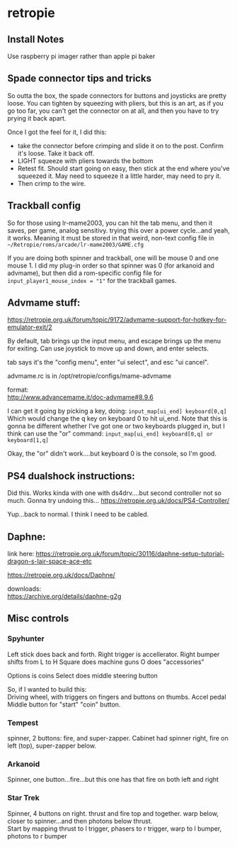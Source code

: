 # retropie

## Install Notes
Use raspberry pi imager rather than apple pi baker

## Spade connector tips and tricks
So outta the box, the spade connectors for buttons and joysticks are pretty loose.  You can tighten by squeezing with pliers, but this is an art, as if you go too far, you can't get the connector on at all, and then you have to try prying it back apart.

Once I got the feel for it, I did this:
* take the connector before crimping and slide it on to the post.  Confirm it's loose.  Take it back off.
* LIGHT squeeze with pliers towards the bottom
* Retest fit.  Should start going on easy, then stick at the end where you've squeezed it.  May need to squeeze it a little harder, may need to pry it.
* Then crimp to the wire.

## Trackball config
So for those using lr-mame2003, you can hit the tab menu, and then it saves, per game, analog sensitivy.  trying this over a power cycle...and yeah, it works.  Meaning it must be stored in that weird, non-text config file in `~/Retropie/roms/arcade/lr-mame2003/GAME.cfg`

If you are doing both spinner and trackball, one will be mouse 0 and one mouse 1.  I did my plug-in order so that spinner was 0 (for arkanoid and advmame), but then did a rom-specific config file for `input_player1_mouse_index = "1"` for the trackball games.

## Advmame stuff:
https://retropie.org.uk/forum/topic/9172/advmame-support-for-hotkey-for-emulator-exit/2

By default, tab brings up the input menu, and escape brings up the menu for exiting.  Can use joystick to move up and down, and enter selects.

tab says it's the "config menu", enter "ui select", and esc "ui cancel".

advmame.rc is in /opt/retropie/configs/mame-advmame

format:  
http://www.advancemame.it/doc-advmame#8.9.6

I can get it going by picking a key, doing:
```input_map[ui_end] keyboard[0,q]```
Which would change the q key on keyboard 0 to hit ui_end.  Note that this is gonna be different whether I've got one or two keyboards plugged in, but I think can use the "or" command:
```input_map[ui_end] keyboard[0,q] or keyboard[1,q]```

Okay, the "or" didn't work....but keyboard 0 is the console, so I'm good.

## PS4 dualshock instructions:
Did this.  Works kinda with one with ds4drv....but second controller not so much.  Gonna try undoing this...
https://retropie.org.uk/docs/PS4-Controller/

Yup...back to normal.  I think I need to be cabled.

## Daphne:
link here:
https://retropie.org.uk/forum/topic/30116/daphne-setup-tutorial-dragon-s-lair-space-ace-etc

https://retropie.org.uk/docs/Daphne/

downloads:  
https://archive.org/details/daphne-g2g


## Misc controls
### Spyhunter
Left stick does back and forth.
Right trigger is accellerator.
Right bumper shifts from L to H
Square does machine guns
O does "accessories"

Options is coins
Select does middle steering button

So, if I wanted to build this:  
Driving wheel, with triggers on fingers and buttons on thumbs.
Accel pedal
Middle button for "start"
"coin" button.

### Tempest
spinner, 2 buttons:  fire, and super-zapper.  Cabinet had spinner right, fire on left (top), super-zapper below.

### Arkanoid
Spinner, one button...fire...but this one has that fire on both left and right

### Star Trek
Spinner, 4 buttons on right.  thrust and fire top and together.  warp below, closer to spinner...and then photons below thrust.  
Start by mapping thrust to l trigger, phasers to r trigger, warp to l bumper, photons to r bumper
